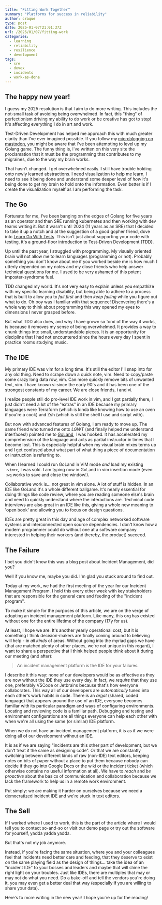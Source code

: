 ```yaml
---
title: "Fitting Work Together"
summary: "Platforms for success in reliability"
author: craque
type: post
date: 2025-01-07T21:01:37Z
url: /2025/01/07/fitting-work
categories:
  - learning
  - reliability
  - resilience
  - development
tags:
  - sre
  - devex
  - incidents
  - work-as-done
---
```

## The happy new year!

I guess my 2025 resolution is that I aim to do more writing. This includes the not-small task of avoiding being overwhelmed. In fact, this "thing" of perfectionism driving my ability to do work or be creative has got to stop! It's affecting everything I do in art and work.

Test-Driven Development has helped me approach this with much greater clarity than I've ever imagined possible. If you follow my [microblogging on mastodon](https://c.im/@dtauvdiodr), you might be aware that I've been attempting to level up my Golang game. The funny thing is, I've written on this very site the proclamation that it must be the programming that contributes to my migraines, due to the way my brain works.

That hasn't changed. I get overwhelmed easily. I still have trouble holding onto newly learned abstractions. I need visualization to help me learn, I need to see it being done and understand some deeper level of _how_ it's being done to get my brain to hold onto the information. Even better is if I create the visualization myself as I am performing the task.

## The Go

Fortunate for me, I've been banging on the edges of Golang for five years as an operator and then SRE running kubernetes and then working with dev teams writing it. But it wasn't until 2024 (11 years as an SRE) that I decided to take it up a notch and at the suggestion of a good gopher friend, dove into [Learn Go With Tests](https://quii.gitbook.io/learn-go-with-tests). This isn't just about supporting your code with testing, it's a ground-floor introduction to Test-Driven Development (TDD).

Up until the past year, I struggled with programming. My visually oriented brain will not allow me to learn languages (programming or not). Probably something you don't know about me if you worked beside me is how much I utterly depended on my notes and my close friends who help answer technical questions for me. I used to be very ashamed of this potent imposter-syndrome fuel.

TDD changed my world. It's not very easy to explain unless you empathize with my specific learning disability, but being able to adhere to a process that is built to allow you to *fail first* and then *keep failing* while you figure out what to do. Oh boy was I familiar with that sequence! Discovering there's a whole way to think about programming this way opened my eyes to dimensions I never grasped before.

But what TDD also does, and why I have grown so fond of the way it works, is because it removes my sense of being overwhelmed. It provides a way to chunk things into small, understandable pieces. It is an opportunity for discipline that I had not encountered since the hours every day I spent in practice rooms studying music.

## The IDE

My primary IDE was vim for a long time. It's still the editor I'll snap into for any old thing. Need to scrape down a quick note, vim. Need to copy/paste some crazy long data row, vim. Can more quickly remove bits of unwanted text, vim. I have known vi since the early 90's and it has been one of the strongest constants of my career. We are close friends, i and vi.

I realize people still do pro-level IDE work in vim, and I got partially there, I just didn't need a lot of the "extras" in an IDE because my primary languages were Terraform (which is kinda like knowing how to use an oven if you're a cook) and Zsh (which is still the shell I use and script with).

But now with advanced features of Golang, I am ready to move up. The same friend who turned me onto *LGWT* (and finally helped me understand interfaces!) pointed me to [GoLand](https://www.jetbrains.com/go/), I was hooked. It has accelerated my comprehension of the language and acts as partial instructor in times that I become lost. This is especially helpful when my visual brain mixes terms up and I get confused about what part of what thing a piece of documentation or instruction is referring to.

When I learned I could run GoLand in VIM mode _and_ load my existing `.vimrc`, I was sold. I am typing now in GoLand in vim insertion mode (even `:wq` works to save and close the window!).

Collaborative work is... not great in vim alone. A lot of stuff is hidden. In an IDE like GoLand it's a whole different ballgame. It's nearly essential for doing things like code review, where you are reading someone else's brain and need to quickly understand where the interactions are. Technical code interviews are also great in an IDE like this, giving a whole new meaning to 'open book' and allowing you to focus on design questions.

IDEs are pretty great in this day and age of complex networked software systems and interconnected open source dependencies. I don't know how a modern programmer could do without one at a software company interested in helping their workers (and thereby, the product) succeed.

## The Failure

I bet you didn't know this was a blog post about Incident Management, did you?

Well if you know me, maybe you did. I'm glad you stuck around to find out.

Today at my work, we had the first meeting of the year for our Incident Management Program. I hold this every other week with key stakeholders that are responsible for the general care and feeding of the "incident program".

To make it simple for the purposes of this article, we are on the verge of adopting an incident management platform. Like many, this org has existed without one for the entire lifetime of the company (17y for us).

At least, I hope we are. It's another yearly operational cost, but it is something I think decision-makers are finally coming around to believing will help - in *all kinds* of areas. Without going into the myriad gaps we have (that are matched plenty of other places, we're not unique in this regard), I want to share a perspective that I think helped people think about it during our meeting (and after):

> An incident management platform is the IDE for your failures.

I describe it this way: none of our developers would be as effective as they are now without the IDE they use every day. In fact, we *require* that they use one, preferably VSCode or Jetbrains because that's how everyone collaborates. This way all of our developers are *automatically* tuned into each other's work habits in code. There is an *argot* (shared, coded language) that appears around the use of an IDE, everyone becomes familiar with its particular paradigm and ways of configuring environments. Locating and reviewing code is a familiar path. Debugging and testing and environment configurations are all things everyone can help each other with when we're all using the same (or similar) IDE platform.

When we do not have an incident management platform, it is as if we were doing all of our development without an IDE.

It is as if we are saying "incidents are this other part of development, but we don't treat it the same as designing code". Or that we are constantly switching between different kinds of raw (non-IDE) text editors, keeping notes on bits of paper without a place to put them because nobody can decide if they go into Google Docs or the wiki or the incident ticket (which otherwise contains no useful information at all). We have to _reach_ and _be proactive_ about the basics of communication and collaboration because we lack the framework to help us in a remote work environment.

Put simply: we are making it harder on ourselves because we need a democratized incident IDE and we're stuck in text editors.

## The Sell

If I worked where I used to work, this is the part of the article where I would tell you to contact so-and-so or visit our demo page or try out the software for yourself, yadda yadda yadda.

But that's not my job anymore.

Instead, if you're facing the same situation, where you and your colleagues feel that incidents need better care and feeding, that they deserve to exist on the same playing field as the design of things... take the idea of an "incident IDE" to your bosses and leaders and maybe that will shine the right light on your troubles. Just like IDEs, there are multiples that may or may not do what you need. Do a bake-off and tell the vendors you're doing it, you may even get a better deal that way (especially if you are willing to share your data).

Here's to more writing in the new year! I hope you're up for the reading!
